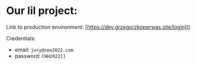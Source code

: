 # Our lil project:

Link to production environment: [https://dev.grzegorzkoperwas.site/login]()

Credentials: 

- email: `jury@cee2022.com`
- password: `CHH2022[]`


